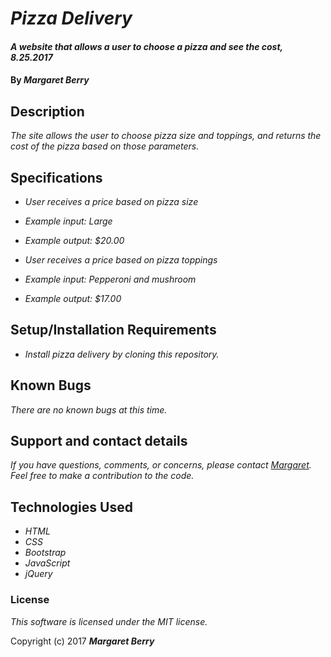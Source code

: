 # _Pizza Delivery_

#### _A website that allows a user to choose a pizza and see the cost, 8.25.2017_

#### By _**Margaret Berry**_

## Description

_The site allows the user to choose pizza size and toppings, and returns the cost of the pizza based on those parameters._

## Specifications

* _User receives a price based on pizza size_
* _Example input: Large_
* _Example output: $20.00_

* _User receives a price based on pizza toppings_
* _Example input: Pepperoni and mushroom_
* _Example output: $17.00_

## Setup/Installation Requirements

* _Install pizza delivery by cloning this repository._

## Known Bugs

_There are no known bugs at this time._

## Support and contact details

_If you have questions, comments, or concerns, please contact [Margaret](margaretshelaghmcgovern@gmail.com).  Feel free to make a contribution to the code._

## Technologies Used

* _HTML_
* _CSS_
* _Bootstrap_
* _JavaScript_
* _jQuery_

### License

*This software is licensed under the MIT license.*

Copyright (c) 2017 **_Margaret Berry_**
